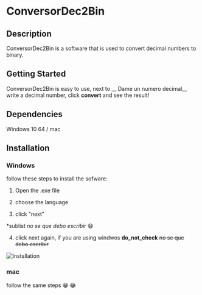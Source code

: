 # ConversorDec2Bin
## Description
 ConversorDec2Bin is a software that is used to convert decimal numbers to binary. 
 ## Getting Started
ConversorDec2Bin is easy to use, next to __ Dame un numero decimal__ write a decimal number, click **convert** and see the result! 
## Dependencies 
Windows 10  64 / mac 
## Installation
### Windows
follow these steps to install the sofware: 

1. Open the .exe file 

2. choose the language

3. click "next"

*sublist _no se que debo escribir_ 😄

4. click next again, if you are using windwos **do_not_check** ~~no se que debo escribir~~

![Installation](https://github.com/Mona25Th/ConversorDec2Bin/assets/147948747/bf8c6db8-57e5-4d1b-b822-edbff4cef3e7)

### mac
follow the same steps 😁 😂
